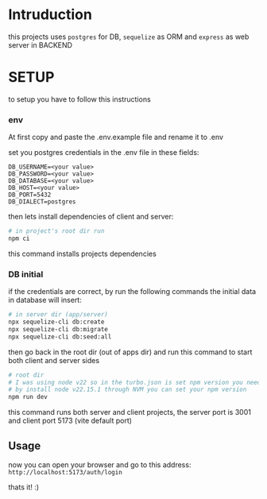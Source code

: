 # Intruduction
this projects uses `postgres` for DB, `sequelize` as ORM and `express` as web server in BACKEND

# SETUP
to setup you have to follow this instructions

### env
At first copy and paste the .env.example file and rename it to .env

set you postgres credentials in the .env file in these fields:
```env
DB_USERNAME=<your value>
DB_PASSWORD=<your value>
DB_DATABASE=<your value>
DB_HOST=<your value>
DB_PORT=5432
DB_DIALECT=postgres
```
then lets install dependencies of client and server:
```bash
# in project's root dir run
npm ci
```
this command installs projects dependencies

### DB initial
if the credentials are correct, by run the following commands the initial data in database will insert:
```bash
# in server dir (app/server)
npx sequelize-cli db:create
npx sequelize-cli db:migrate
npx sequelize-cli db:seed:all
```

then go back in the root dir (out of apps dir) and run this command to start both client and server sides
```bash
# root dir
# I was using node v22 so in the turbo.json is set npm version you need is 10.9.2;
# by install node v22.15.1 through NVM you can set your npm version
npm run dev
```
this command runs both server and client projects, the server port is 3001 and client port 5173 (vite default port)

## Usage
now you can open your browser and go to this address: ``http://localhost:5173/auth/login``


thats it! :)

